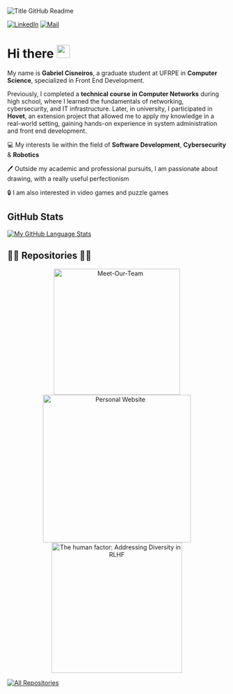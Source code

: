 <img src="https://readme-typing-svg.herokuapp.com?font=Inter&weight=800&color=458588&size=35&duration=3000&pause=500&multiline=true&width=650&height=140&lines=%24+whoami;Gabriel+Cisneiros+S.+de+Oliveira" alt="Title GitHub Readme" />

[![LinkedIn](https://img.shields.io/badge/LinkedIn-Gabriel_Cisneiros-informational?style=flat-square&logo=lospec&&color=458588&logoColor=white)](https://www.linkedin.com/in/gabriel-cisneiros-939152194/)
[![Mail](https://img.shields.io/badge/Proton_Mail-gabrielcisneiros@proton.me-informational?style=flat-square&color=7a4e79&logo=protonmail&logoColor=white)](mailto:business.antler474@passinbox.com?subject=Hey!)

# Hi there <img src="https://raw.githubusercontent.com/umenzi/umenzi/main/wave.gif" width="30px">

My name is **Gabriel Cisneiros**, a graduate student at UFRPE in **Computer Science**, specialized in Front End Development.

Previously, I completed a **technical course in Computer Networks** during high school, where I learned the fundamentals of networking, cybersecurity, and IT infrastructure. Later, in university, I participated in **Hovet**, an extension project that allowed me to apply my knowledge in a real-world setting, gaining hands-on experience in system administration and front end development.

💻 My interests lie within the field of **Software Development**, **Cybersecurity** & **Robotics**

🖊️ Outside my academic and professional pursuits, I am passionate about drawing, with a really useful perfectionism

🔒 I am also interested in video games and puzzle games

## GitHub Stats

[![My GitHub Language Stats](https://github-readme-stats.vercel.app/api/top-langs/?username=Gabriel-Cisneiros&langs_count=5&theme=gruvbox&E&&hide_border=true&icon_color=F8D866)]()

## 👨‍💻 Repositories 👨‍💻

<p align="center">
  <a href="https://github.com/Gabriel-Cisneiros/meet-our-team">
    <img width="290" src="https://github-readme-stats.vercel.app/api/pin/?username=Gabriel-Cisneiros&repo=meet-our-team&theme=gruvbox&hide_border=true&icon_color=F8D866&show_icons=false" align="center" alt="Meet-Our-Team"/>
  </a>
  <a href="https://github.com/Gabriel-Cisneiros/ProMonitorFront">
    <img width="340" src="https://github-readme-stats.vercel.app/api/pin/?username=Gabriel-Cisneiros&repo=ProMonitorFront&theme=gruvbox&hide_border=true&icon_color=F8D866&show_icons=false" align="center" alt="Personal Website"/>
  </a>
  <a href="https://github.com/Gabriel-Cisneiros/firebase-notification-test">
    <img width="300" src="https://github-readme-stats.vercel.app/api/pin/?username=Gabriel-Cisneiros&repo=firebase-notification-test&theme=gruvbox&hide_border=true&icon_color=F8D866&show_icons=false" align="center" alt="The human factor: Addressing Diversity in RLHF" />
  </a>
</p>

<a href="https://github.com/Gabriel-Cisneiros?tab=repositories"><img alt="All Repositories" title="All Repositories" src="https://custom-icon-badges.demolab.com/badge/-Click%20Here%20For%20All%20My%20Repos-272727?style=for-the-badge&logoColor=white&logo=repo"/></a>
